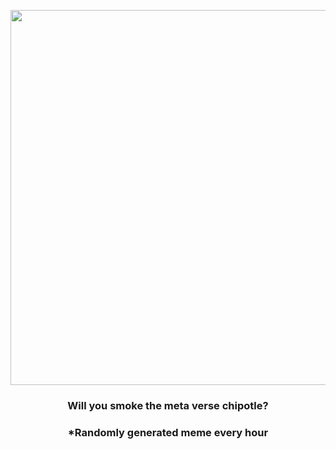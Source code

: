<p align="center">
        <img src="https://i.redd.it/x2bjbd6an0a91.jpg" width="600" height="600">
        </p>
        <h3 align="center">Will you smoke the meta verse chipotle?</h3>
        <h3 align="center">*Randomly generated meme every hour</h3>
    